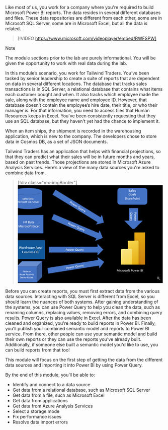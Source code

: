 
Like most of us, you work for a company where you're required to build Microsoft Power BI reports. The data resides in several different databases and files. These data repositories are different from each other, some are in Microsoft SQL Server, some are in Microsoft Excel, but all the data is related.

> [!VIDEO https://www.microsoft.com/videoplayer/embed/RWFSPW]

> [!NOTE]
> The module sections prior to the lab are purely informational. You will be given the opportunity to work with real data during the lab.

In this module’s scenario, you work for Tailwind Traders. You’ve been tasked by senior leadership to create a suite of reports that are dependent on data in several different locations. The database that tracks sales transactions is in SQL Server, a relational database that contains what items each customer bought and when. It also tracks which employee made the sale, along with the employee name and employee ID. However, that database doesn’t contain the employee’s hire date, their title, or who their manager is. For that information, you need to access files that Human Resources keeps in Excel. You've been consistently requesting that they use an SQL database, but they haven't yet had the chance to implement it.

When an item ships, the shipment is recorded in the warehousing application, which is new to the company. The developers chose to store data in Cosmos DB, as a set of JSON documents.

Tailwind Traders has an application that helps with financial projections, so that they can predict what their sales will be in future months and years, based on past trends. Those projections are stored in Microsoft Azure Analysis Services. Here’s a view of the many data sources you're asked to combine data from.

> [!div class="mx-imgBorder"]
> [![Screenshot of Power Query delivering data from various locations to Power B I.](../media/1-data-source-scenario-c.png)](../media/1-data-source-scenario-c.png#lightbox)

Before you can create reports, you must first extract data from the various data sources. Interacting with SQL Server is different from Excel, so you should learn the nuances of both systems. After gaining understanding of the systems, you can use Power Query to help you clean the data, such as renaming columns, replacing values, removing errors, and combining query results. Power Query is also available in Excel. After the data has been cleaned and organized, you're ready to build reports in Power BI. Finally, you'll publish your combined semantic model and reports to Power BI service. From there, other people can use your semantic model and build their own reports or they can use the reports you’ve already built. Additionally, if someone else built a semantic model you'd like to use, you can build reports from that too!

This module will focus on the first step of getting the data from the different data sources and importing it into Power BI by using Power Query.

By the end of this module, you’ll be able to:

- Identify and connect to a data source
- Get data from a relational database, such as Microsoft SQL Server
- Get data from a file, such as Microsoft Excel
- Get data from applications
- Get data from Azure Analysis Services
- Select a storage mode
- Fix performance issues
- Resolve data import errors
